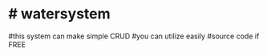 <h1># watersystem </h1>
#this system can make simple CRUD
#you can utilize easily
#source code if FREE
